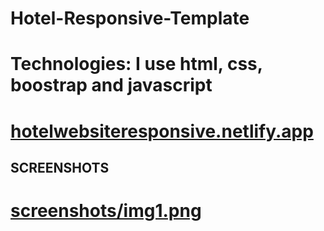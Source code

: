 # Hotel-Responsive-Template
# Technologies: I use html, css, boostrap and javascript
# [hotelwebsiteresponsive.netlify.app](https://hotelwebsiteresponsive.netlify.app/)
## SCREENSHOTS
# [screenshots/img1.png](https://github.com/MetehanTozlu/Hotel-Responsive-Template/blob/main/screenshots/img1.PNG)
 

 
